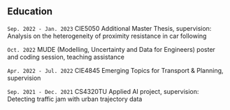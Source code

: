 ## Education

`Sep. 2022 - Jan. 2023`
CIE5050 Additional Master Thesis, supervision: Analysis on the heterogeneity of proximity resistance in car following

`Oct. 2022`
MUDE (Modelling, Uncertainty and Data for Engineers) poster and coding session, teaching assistance

`Apr. 2022 - Jul. 2022`
CIE4845 Emerging Topics for Transport \& Planning, supervision

`Sep. 2021 - Dec. 2021`
CS4320TU Applied AI project, supervision: Detecting traffic jam with urban trajectory data
